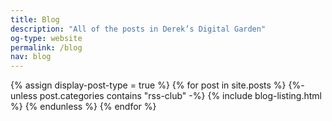 ```yaml
---
title: Blog
description: "All of the posts in Derek’s Digital Garden"
og-type: website
permalink: /blog
nav: blog
---
```


{% assign display-post-type = true %}
{% for post in site.posts %}
{%- unless post.categories contains "rss-club" -%}
{% include blog-listing.html %}
{% endunless %}
{% endfor %}